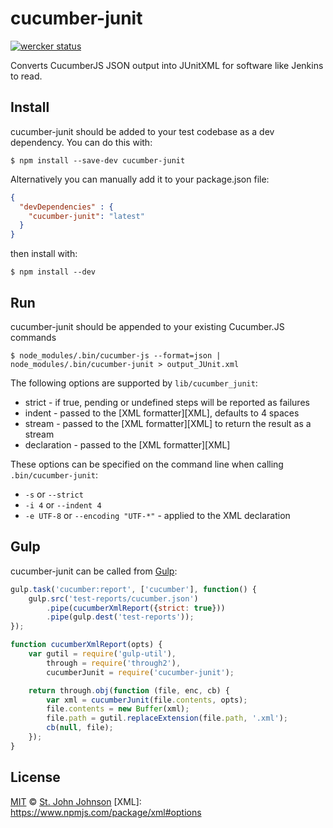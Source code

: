 # cucumber-junit

[![wercker status](https://app.wercker.com/status/a4b60396ae8a91bf223f44cdac8e09df/m "wercker status")](https://app.wercker.com/project/bykey/a4b60396ae8a91bf223f44cdac8e09df)

Converts CucumberJS JSON output into JUnitXML for software like Jenkins to read.

## Install

cucumber-junit should be added to your test codebase as a dev dependency.  You can do this with:

``` shell
$ npm install --save-dev cucumber-junit
```

Alternatively you can manually add it to your package.json file:

``` json
{
  "devDependencies" : {
    "cucumber-junit": "latest"
  }
}
```

then install with:

``` shell
$ npm install --dev
```

## Run

cucumber-junit should be appended to your existing Cucumber.JS commands

``` shell
$ node_modules/.bin/cucumber-js --format=json | node_modules/.bin/cucumber-junit > output_JUnit.xml
```

The following options are supported by `lib/cucumber_junit`:

* strict - if true, pending or undefined steps will be reported as failures
* indent - passed to the [XML formatter][XML], defaults to 4 spaces
* stream - passed to the [XML formatter][XML] to return the result as a stream
* declaration - passed to the [XML formatter][XML]

These options can be specified on the command line when calling `.bin/cucumber-junit`:

* `-s` or `--strict`
* `-i 4` or `--indent 4` 
* `-e UTF-8` or `--encoding "UTF-*"` - applied to the XML declaration 

## Gulp

cucumber-junit can be called from [Gulp](http://gulpjs.com/):

```javascript
gulp.task('cucumber:report', ['cucumber'], function() {
    gulp.src('test-reports/cucumber.json')
        .pipe(cucumberXmlReport({strict: true}))
        .pipe(gulp.dest('test-reports'));
});

function cucumberXmlReport(opts) {
    var gutil = require('gulp-util'),
        through = require('through2'),
        cucumberJunit = require('cucumber-junit');

    return through.obj(function (file, enc, cb) {
        var xml = cucumberJunit(file.contents, opts);
        file.contents = new Buffer(xml);
        file.path = gutil.replaceExtension(file.path, '.xml');
        cb(null, file);
    });
}
```

## License

[MIT](http://opensource.org/licenses/MIT) © [St. John Johnson](http://stjohnjohnson.com)
[XML]: https://www.npmjs.com/package/xml#options
